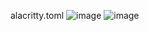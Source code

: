 alacritty.toml
![image](https://github.com/user-attachments/assets/c3ab1c94-e683-4829-b5c3-cdc1164aaa44) ![image](https://github.com/user-attachments/assets/c0ea36c1-3ce5-42a0-922f-f4529e1a2231)
